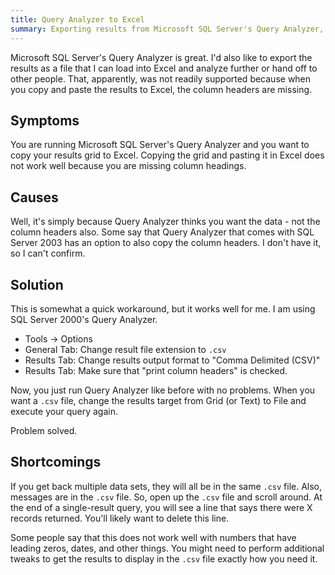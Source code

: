 ```yaml
---
title: Query Analyzer to Excel
summary: Exporting results from Microsoft SQL Server's Query Analyzer, including the column headers.
---
```


Microsoft SQL Server's Query Analyzer is great.  I'd also like to export the results as a file that I can load into Excel and analyze further or hand off to other people.  That, apparently, was not readily supported because when you copy and paste the results to Excel, the column headers are missing.


Symptoms
--------

You are running Microsoft SQL Server's Query Analyzer and you want to copy your results grid to Excel.  Copying the grid and pasting it in Excel does not work well because you are missing column headings.


Causes
------

Well, it's simply because Query Analyzer thinks you want the data - not the column headers also.  Some say that Query Analyzer that comes with SQL Server 2003 has an option to also copy the column headers.  I don't have it, so I can't confirm.


Solution
--------

This is somewhat a quick workaround, but it works well for me.  I am using SQL Server 2000's Query Analyzer.

* Tools → Options
* General Tab:  Change result file extension to `.csv`
* Results Tab:  Change results output format to "Comma Delimited (CSV)"
* Results Tab:  Make sure that "print column headers" is checked.

Now, you just run Query Analyzer like before with no problems.  When you want a `.csv` file, change the results target from Grid (or Text) to File and execute your query again.

Problem solved.


Shortcomings
------------

If you get back multiple data sets, they will all be in the same `.csv` file.  Also, messages are in the `.csv` file.  So, open up the `.csv` file and scroll around.  At the end of a single-result query, you will see a line that says there were X records returned.  You'll likely want to delete this line.

Some people say that this does not work well with numbers that have leading zeros, dates, and other things.  You might need to perform additional tweaks to get the results to display in the `.csv` file exactly how you need it.
